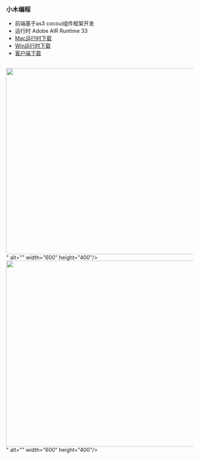 ###  小木编程

* 前端基于as3 cocoui组件框架开发
* 运行时 Adobe AIR Runtime 33 
* [Mac运行时下载](https://airsdk.harman.com/assets/downloads/AdobeAIR.dmg) 
* [Win运行时下载](https://airsdk.harman.com/assets/downloads/AdobeAIR.exe)
* [客户端下载](https://github.com/wosxieez/XiaoMuCoder/releases)
<br/>
<img src="<br/>
<img src="https://hefeixiaomu.oss-cn-hangzhou.aliyuncs.com/coco/screen8.png" alt="" width="800" height="500"/>" alt="" width="600" height="400"/>
<br/>
<img src="https://hefeixiaomu.oss-cn-hangzhou.aliyuncs.com/coco/screen9.png" alt="" width="800" height="500"/>" alt="" width="600" height="400"/>
